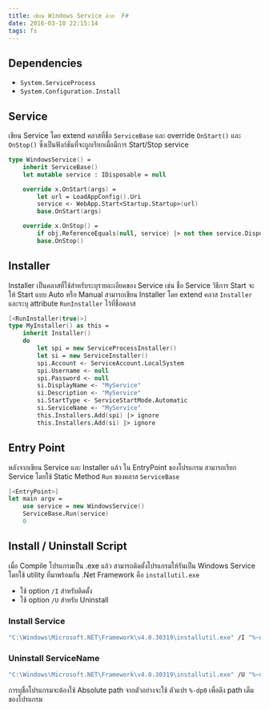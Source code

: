 ```yaml
---
title: เขียน Windows Service ด้วย  F#
date: 2016-03-10 22:15:14
tags: fs
---
```



## Dependencies

- `System.ServiceProcess`
- `System.Configuration.Install`


## Service

เขียน Service โดย extend คลาสที่ชื่อ `ServiceBase` และ override `OnStart()` และ `OnStop()` ซึ่งเป็นฟังก์ชันที่จะถูกเรียกเมื่อมีการ Start/Stop service

``` fsharp
type WindowsService() =
    inherit ServiceBase()
    let mutable service : IDisposable = null

    override x.OnStart(args) =
        let url = LoadAppConfig().Uri
        service <- WebApp.Start<Startup.Startup>(url)
        base.OnStart(args)

    override x.OnStop() =
        if obj.ReferenceEquals(null, service) |> not then service.Dispose()
        base.OnStop()
```


## Installer

Installer เป็นคลาสที่ใช้สำหรับระบุรายละเอียดของ Service เช่น ชื่อ Service วิธีการ Start จะให้ Start แบบ Auto หรือ Manual สามารถเขียน Installer โดย extend คลาส `Installer` และระบุ attribute `RunInstaller` ไว้ที่ชื่อคลาส

``` fsharp
[<RunInstaller(true)>]
type MyInstaller() as this =
    inherit Installer()
    do
        let spi = new ServiceProcessInstaller()
        let si = new ServiceInstaller()
        spi.Account <- ServiceAccount.LocalSystem
        spi.Username <- null
        spi.Password <- null
        si.DisplayName <- "MyService"
        si.Description <- "MyService"
        si.StartType <- ServiceStartMode.Automatic
        si.ServiceName <- "MyService"
        this.Installers.Add(spi) |> ignore
        this.Installers.Add(si) |> ignore
```


## Entry Point

หลังจากเขียน Service และ Installer แล้ว ใน EntryPoint ของโปรแกรม สามารถเรียก Service โดยใช้ Static Method `Run` ของคลาส `ServiceBase`

``` fsharp
[<EntryPoint>]
let main argv =
    use service = new WindowsService()
    ServiceBase.Run(service)
    0
```

## Install / Uninstall Script

เมื่อ Compile โปรแกรมเป็น .exe แล้ว สามารถติดตั้งโปรแกรมให้รันเป็น Windows Service โดยใช้ utility ที่มาพร้อมกัน .Net Framework คือ `installutil.exe`

- ใช้ option `/I` สำหรับติดตั้ง
- ใช้ option `/U` สำหรับ Uninstall

### Install Service

```bash
"C:\Windows\Microsoft.NET\Framework\v4.0.30319\installutil.exe" /I "%~dp0MyService.exe"
```

### Uninstall ServiceName

```bash
"C:\Windows\Microsoft.NET\Framework\v4.0.30319\installutil.exe" /U "%~dp0MyService.exe"
```

การบุชื่อโปรแกรมจะต้องใช้ Absolute path จากตัวอย่างจะใช้ ตัวแปร `%-dp0` เพื่อดึง path เต็มของโปรแกรม
